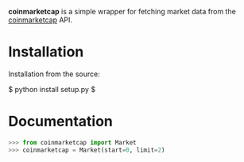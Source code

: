**coinmarketcap** is a simple wrapper for fetching market data from the [coinmarketcap](http://coinmarketcap.com/) API. 

# Installation

Installation from the source:

$ python install setup.py $

# Documentation

```python
>>> from coinmarketcap import Market
>>> coinmarketcap = Market(start=0, limit=2)
